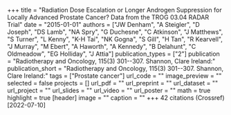 +++
title = "Radiation Dose Escalation or Longer Androgen Suppression for Locally Advanced Prostate Cancer? Data from the TROG 03.04 RADAR Trial"
date = "2015-01-01"
authors = ["JW Denham", "A Steigler", "D Joseph", "DS Lamb", "NA Spry", "G Duchesne", "C Atkinson", "J Matthews", "S Turner", "L Kenny", "K-H Tai", "NK Gogna", "S Gill", "H Tan", "R Kearvell", "J Murray", "M Ebert", "A Haworth", "A Kennedy", "B Delahunt", "C Oldmeadow", "EG Holliday", "J Attia"]
publication_types = ["2"]
publication = "Radiotherapy and Oncology, 115(3) 301--307. Shannon, Clare Ireland:"
publication_short = "Radiotherapy and Oncology, 115(3) 301--307. Shannon, Clare Ireland:"
tags = ["Prostate cancer"]
url_code = ""
image_preview = ""
selected = false
projects = []
url_pdf = ""
url_preprint = ""
url_dataset = ""
url_project = ""
url_slides = ""
url_video = ""
url_poster = ""
math = true
highlight = true
[header]
image = ""
caption = ""
+++
42 citations (Crossref) [2022-07-10]

